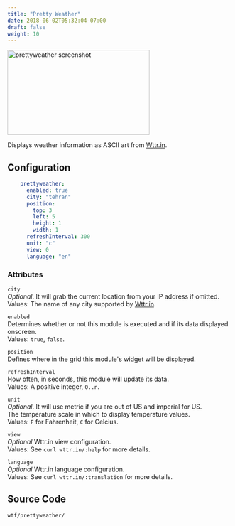 ```yaml
---
title: "Pretty Weather"
date: 2018-06-02T05:32:04-07:00
draft: false
weight: 10
---
```


<img class="screenshot" src="/imgs/modules/prettyweather.png" width="320" height="191" alt="prettyweather screenshot" />

Displays weather information as ASCII art from [Wttr.in](http://wttr.in).

## Configuration

```yaml
    prettyweather:
      enabled: true
      city: "tehran"
      position:
        top: 3
        left: 5
        height: 1
        width: 1
      refreshInterval: 300
      unit: "c"
      view: 0
      language: "en"
```

### Attributes

`city` <br />
_Optional_. It will grab the current location from your IP address if
omitted.<br />
Values: The name of any city supported by [Wttr.in](http://wttr.in).

`enabled` <br />
Determines whether or not this module is executed and if its data displayed onscreen. <br />
Values: `true`, `false`.

`position` <br />
Defines where in the grid this module's widget will be displayed. <br />

`refreshInterval` <br />
How often, in seconds, this module will update its data. <br />
Values: A positive integer, `0..n`.

`unit` <br />
_Optional_. It will use metric if you are out of US and imperial for US.<br />
The temperature scale in which to display temperature values. <br />
Values: `F` for Fahrenheit, `C` for Celcius.

`view` <br />
_Optional_ Wttr.in view configuration. <br />
Values: See `curl wttr.in/:help` for more details.

`language` <br />
_Optional_ Wttr.in language configuration. <br />
Values: See `curl wttr.in/:translation` for more details.

## Source Code

```bash
wtf/prettyweather/
```
